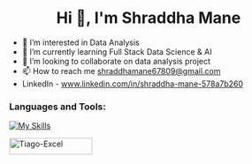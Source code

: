 <h1 align="center">Hi 👋, I'm Shraddha Mane </h1>


- 👀 I’m interested in Data Analysis
- 🌱 I’m currently learning Full Stack Data Science & AI
- 💞️ I’m looking to collaborate on data analysis project
- 📫 How to reach me shraddhamane67809@gmail.com
- LinkedIn - www.linkedin.com/in/shraddha-mane-578a7b260   
### Languages and Tools:
[![My Skills](https://skillicons.dev/icons?i=postgres,py,sqlite,github,excel,gitxd&perline=5)](https://skillicons.dev)
<div> 
  <img align="center" alt="Tiago-Excel" height="30" width="150" src="https://img.shields.io/badge/Microsoft_Excel-217346?style=for-the-badge&logo=microsoft-excel&logoColor=white"><br>
